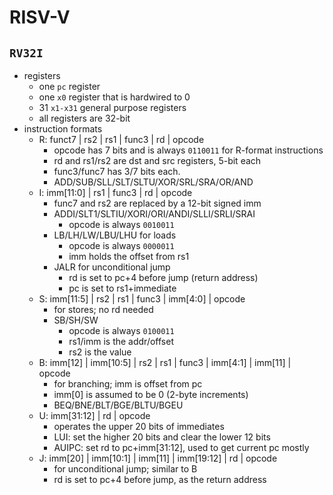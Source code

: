 # RISV-V

## `RV32I`

* registers
  * one `pc` register
  * one `x0` register that is hardwired to 0
  * 31 `x1-x31` general purpose registers
  * all registers are 32-bit
* instruction formats
  * R: funct7 | rs2 | rs1 | func3 | rd | opcode
    * opcode has 7 bits and is always `0110011` for R-format instructions
    * rd and rs1/rs2 are dst and src registers, 5-bit each
    * func3/func7 has 3/7 bits each.
    * ADD/SUB/SLL/SLT/SLTU/XOR/SRL/SRA/OR/AND
  * I: imm[11:0] | rs1 | func3 | rd | opcode
    * func7 and rs2 are replaced by a 12-bit signed imm
    * ADDI/SLT1/SLTIU/XORI/ORI/ANDI/SLLI/SRLI/SRAI
      * opcode is always `0010011`
    * LB/LH/LW/LBU/LHU for loads
      * opcode is always `0000011`
      * imm holds the offset from rs1
    * JALR for unconditional jump
      * rd is set to pc+4 before jump (return address)
      * pc is set to rs1+immediate
  * S: imm[11:5] | rs2 | rs1 | func3 | imm[4:0] | opcode
    * for stores; no rd needed
    * SB/SH/SW
      * opcode is always `0100011`
      * rs1/imm is the addr/offset
      * rs2 is the value
  * B: imm[12] | imm[10:5] | rs2 | rs1 | func3 | imm[4:1] | imm[11] | opcode
    * for branching; imm is offset from pc
    * imm[0] is assumed to be 0 (2-byte increments)
    * BEQ/BNE/BLT/BGE/BLTU/BGEU
  * U: imm[31:12] | rd | opcode
    * operates the upper 20 bits of immediates
    * LUI: set the higher 20 bits and clear the lower 12 bits
    * AUIPC: set rd to pc+imm[31:12], used to get current pc mostly
  * J: imm[20] | imm[10:1] | imm[11] | imm[19:12] | rd | opcode
    * for unconditional jump; similar to B
    * rd is set to pc+4 before jump, as the return address
